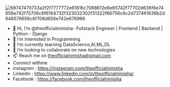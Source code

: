 ![68747470733a2f2f7777772e61616c7068612e6e65742f77702d636f6e74656e742f75706c6f6164732f323032302f31322f66756c6c2d737461636b2d646576656c6f706d656e742e676966](https://user-images.githubusercontent.com/86472252/148262906-629b4881-4ee7-40a5-b7ee-3d87738119d5.gif)





- 👋 Hi, I’m @theofficialnimisha- Fullstack Engineer | Frontend | Backend | Python - Django
- 👀 I’m interested in Programming
- 🌱 I’m currently learning DataScience,AI,ML,DL
- 💞️ I’m looking to collaborate on new technologies
- 📫 Reach me on theofficialnimisha@gmail.com
- Connect withme
- instagram : https://instagram.com/theofficialnimisha
- Linkedin : https://www.linkedin.com/in/theofficialnimisha/
- Facebook : https://facebook.com/theofficialnimisha

<!---
theofficialnimisha/theofficialnimisha is a ✨ special ✨ repository because its `README.md` (this file) appears on your GitHub profile.
You can click the Preview link to take a look at your changes.
--->
